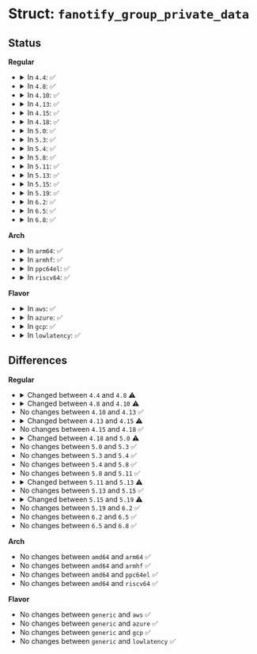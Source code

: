 # Struct: <code>fanotify_group_private_data</code>

## Status
<b>Regular</b>
<ul>
<li>
<details>
<summary>In <code>4.4</code>: ✅</summary>

```c
struct fanotify_group_private_data {
    spinlock_t access_lock;
    struct list_head access_list;
    wait_queue_head_t access_waitq;
    atomic_t bypass_perm;
    int f_flags;
    unsigned int max_marks;
    struct user_struct *user;
};
```
</details>
</li>
<li>
<details>
<summary>In <code>4.8</code>: ✅</summary>

```c
struct fanotify_group_private_data {
    spinlock_t access_lock;
    struct list_head access_list;
    wait_queue_head_t access_waitq;
    int f_flags;
    unsigned int max_marks;
    struct user_struct *user;
};
```
</details>
</li>
<li>
<details>
<summary>In <code>4.10</code>: ✅</summary>

```c
struct fanotify_group_private_data {
    struct list_head access_list;
    wait_queue_head_t access_waitq;
    int f_flags;
    unsigned int max_marks;
    struct user_struct *user;
};
```
</details>
</li>
<li>
<details>
<summary>In <code>4.13</code>: ✅</summary>

```c
struct fanotify_group_private_data {
    struct list_head access_list;
    wait_queue_head_t access_waitq;
    int f_flags;
    unsigned int max_marks;
    struct user_struct *user;
};
```
</details>
</li>
<li>
<details>
<summary>In <code>4.15</code>: ✅</summary>

```c
struct fanotify_group_private_data {
    struct list_head access_list;
    wait_queue_head_t access_waitq;
    int f_flags;
    unsigned int max_marks;
    struct user_struct *user;
    bool audit;
};
```
</details>
</li>
<li>
<details>
<summary>In <code>4.18</code>: ✅</summary>

```c
struct fanotify_group_private_data {
    struct list_head access_list;
    wait_queue_head_t access_waitq;
    int f_flags;
    unsigned int max_marks;
    struct user_struct *user;
    bool audit;
};
```
</details>
</li>
<li>
<details>
<summary>In <code>5.0</code>: ✅</summary>

```c
struct fanotify_group_private_data {
    struct list_head access_list;
    wait_queue_head_t access_waitq;
    int flags;
    int f_flags;
    unsigned int max_marks;
    struct user_struct *user;
};
```
</details>
</li>
<li>
<details>
<summary>In <code>5.3</code>: ✅</summary>

```c
struct fanotify_group_private_data {
    struct list_head access_list;
    wait_queue_head_t access_waitq;
    int flags;
    int f_flags;
    unsigned int max_marks;
    struct user_struct *user;
};
```
</details>
</li>
<li>
<details>
<summary>In <code>5.4</code>: ✅</summary>

```c
struct fanotify_group_private_data {
    struct list_head access_list;
    wait_queue_head_t access_waitq;
    int flags;
    int f_flags;
    unsigned int max_marks;
    struct user_struct *user;
};
```
</details>
</li>
<li>
<details>
<summary>In <code>5.8</code>: ✅</summary>

```c
struct fanotify_group_private_data {
    struct list_head access_list;
    wait_queue_head_t access_waitq;
    int flags;
    int f_flags;
    unsigned int max_marks;
    struct user_struct *user;
};
```
</details>
</li>
<li>
<details>
<summary>In <code>5.11</code>: ✅</summary>

```c
struct fanotify_group_private_data {
    struct list_head access_list;
    wait_queue_head_t access_waitq;
    int flags;
    int f_flags;
    unsigned int max_marks;
    struct user_struct *user;
};
```
</details>
</li>
<li>
<details>
<summary>In <code>5.13</code>: ✅</summary>

```c
struct fanotify_group_private_data {
    struct hlist_head *merge_hash;
    struct list_head access_list;
    wait_queue_head_t access_waitq;
    int flags;
    int f_flags;
    struct ucounts *ucounts;
};
```
</details>
</li>
<li>
<details>
<summary>In <code>5.15</code>: ✅</summary>

```c
struct fanotify_group_private_data {
    struct hlist_head *merge_hash;
    struct list_head access_list;
    wait_queue_head_t access_waitq;
    int flags;
    int f_flags;
    struct ucounts *ucounts;
};
```
</details>
</li>
<li>
<details>
<summary>In <code>5.19</code>: ✅</summary>

```c
struct fanotify_group_private_data {
    struct hlist_head *merge_hash;
    struct list_head access_list;
    wait_queue_head_t access_waitq;
    int flags;
    int f_flags;
    struct ucounts *ucounts;
    mempool_t error_events_pool;
};
```
</details>
</li>
<li>
<details>
<summary>In <code>6.2</code>: ✅</summary>

```c
struct fanotify_group_private_data {
    struct hlist_head *merge_hash;
    struct list_head access_list;
    wait_queue_head_t access_waitq;
    int flags;
    int f_flags;
    struct ucounts *ucounts;
    mempool_t error_events_pool;
};
```
</details>
</li>
<li>
<details>
<summary>In <code>6.5</code>: ✅</summary>

```c
struct fanotify_group_private_data {
    struct hlist_head *merge_hash;
    struct list_head access_list;
    wait_queue_head_t access_waitq;
    int flags;
    int f_flags;
    struct ucounts *ucounts;
    mempool_t error_events_pool;
};
```
</details>
</li>
<li>
<details>
<summary>In <code>6.8</code>: ✅</summary>

```c
struct fanotify_group_private_data {
    struct hlist_head *merge_hash;
    struct list_head access_list;
    wait_queue_head_t access_waitq;
    int flags;
    int f_flags;
    struct ucounts *ucounts;
    mempool_t error_events_pool;
};
```
</details>
</li>
</ul>
<b>Arch</b>
<ul>
<li>
<details>
<summary>In <code>arm64</code>: ✅</summary>

```c
struct fanotify_group_private_data {
    struct list_head access_list;
    wait_queue_head_t access_waitq;
    int flags;
    int f_flags;
    unsigned int max_marks;
    struct user_struct *user;
};
```
</details>
</li>
<li>
<details>
<summary>In <code>armhf</code>: ✅</summary>

```c
struct fanotify_group_private_data {
    struct list_head access_list;
    wait_queue_head_t access_waitq;
    int flags;
    int f_flags;
    unsigned int max_marks;
    struct user_struct *user;
};
```
</details>
</li>
<li>
<details>
<summary>In <code>ppc64el</code>: ✅</summary>

```c
struct fanotify_group_private_data {
    struct list_head access_list;
    wait_queue_head_t access_waitq;
    int flags;
    int f_flags;
    unsigned int max_marks;
    struct user_struct *user;
};
```
</details>
</li>
<li>
<details>
<summary>In <code>riscv64</code>: ✅</summary>

```c
struct fanotify_group_private_data {
    struct list_head access_list;
    wait_queue_head_t access_waitq;
    int flags;
    int f_flags;
    unsigned int max_marks;
    struct user_struct *user;
};
```
</details>
</li>
</ul>
<b>Flavor</b>
<ul>
<li>
<details>
<summary>In <code>aws</code>: ✅</summary>

```c
struct fanotify_group_private_data {
    struct list_head access_list;
    wait_queue_head_t access_waitq;
    int flags;
    int f_flags;
    unsigned int max_marks;
    struct user_struct *user;
};
```
</details>
</li>
<li>
<details>
<summary>In <code>azure</code>: ✅</summary>

```c
struct fanotify_group_private_data {
    struct list_head access_list;
    wait_queue_head_t access_waitq;
    int flags;
    int f_flags;
    unsigned int max_marks;
    struct user_struct *user;
};
```
</details>
</li>
<li>
<details>
<summary>In <code>gcp</code>: ✅</summary>

```c
struct fanotify_group_private_data {
    struct list_head access_list;
    wait_queue_head_t access_waitq;
    int flags;
    int f_flags;
    unsigned int max_marks;
    struct user_struct *user;
};
```
</details>
</li>
<li>
<details>
<summary>In <code>lowlatency</code>: ✅</summary>

```c
struct fanotify_group_private_data {
    struct list_head access_list;
    wait_queue_head_t access_waitq;
    int flags;
    int f_flags;
    unsigned int max_marks;
    struct user_struct *user;
};
```
</details>
</li>
</ul>

## Differences
<b>Regular</b>
<ul>
<li>
<details>
<summary>Changed between <code>4.4</code> and <code>4.8</code> ⚠️</summary>
<ul>
<li>
<b>Field removed. </b>
<code>atomic_t bypass_perm</code>
</li>
</ul>
</details>
</li>
<li>
<details>
<summary>Changed between <code>4.8</code> and <code>4.10</code> ⚠️</summary>
<ul>
<li>
<b>Field removed. </b>
<code>spinlock_t access_lock</code>
</li>
</ul>
</details>
</li>
<li>
No changes between <code>4.10</code> and <code>4.13</code> ✅
</li>
<li>
<details>
<summary>Changed between <code>4.13</code> and <code>4.15</code> ⚠️</summary>
<ul>
<li>
<b>Field added. </b>
<code>bool audit</code>
</li>
</ul>
</details>
</li>
<li>
No changes between <code>4.15</code> and <code>4.18</code> ✅
</li>
<li>
<details>
<summary>Changed between <code>4.18</code> and <code>5.0</code> ⚠️</summary>
<ul>
<li>
<b>Field added. </b>
<code>int flags</code>
</li>
<li>
<b>Field removed. </b>
<code>bool audit</code>
</li>
</ul>
</details>
</li>
<li>
No changes between <code>5.0</code> and <code>5.3</code> ✅
</li>
<li>
No changes between <code>5.3</code> and <code>5.4</code> ✅
</li>
<li>
No changes between <code>5.4</code> and <code>5.8</code> ✅
</li>
<li>
No changes between <code>5.8</code> and <code>5.11</code> ✅
</li>
<li>
<details>
<summary>Changed between <code>5.11</code> and <code>5.13</code> ⚠️</summary>
<ul>
<li>
<b>Field added. </b>
<code>struct hlist_head *merge_hash</code>
</li>
<li>
<b>Field added. </b>
<code>struct ucounts *ucounts</code>
</li>
<li>
<b>Field removed. </b>
<code>unsigned int max_marks</code>
</li>
<li>
<b>Field removed. </b>
<code>struct user_struct *user</code>
</li>
</ul>
</details>
</li>
<li>
No changes between <code>5.13</code> and <code>5.15</code> ✅
</li>
<li>
<details>
<summary>Changed between <code>5.15</code> and <code>5.19</code> ⚠️</summary>
<ul>
<li>
<b>Field added. </b>
<code>mempool_t error_events_pool</code>
</li>
</ul>
</details>
</li>
<li>
No changes between <code>5.19</code> and <code>6.2</code> ✅
</li>
<li>
No changes between <code>6.2</code> and <code>6.5</code> ✅
</li>
<li>
No changes between <code>6.5</code> and <code>6.8</code> ✅
</li>
</ul>
<b>Arch</b>
<ul>
<li>
No changes between <code>amd64</code> and <code>arm64</code> ✅
</li>
<li>
No changes between <code>amd64</code> and <code>armhf</code> ✅
</li>
<li>
No changes between <code>amd64</code> and <code>ppc64el</code> ✅
</li>
<li>
No changes between <code>amd64</code> and <code>riscv64</code> ✅
</li>
</ul>
<b>Flavor</b>
<ul>
<li>
No changes between <code>generic</code> and <code>aws</code> ✅
</li>
<li>
No changes between <code>generic</code> and <code>azure</code> ✅
</li>
<li>
No changes between <code>generic</code> and <code>gcp</code> ✅
</li>
<li>
No changes between <code>generic</code> and <code>lowlatency</code> ✅
</li>
</ul>
